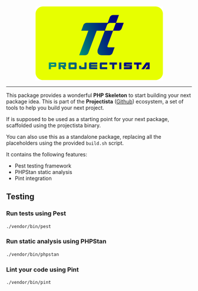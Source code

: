 <p align="center">
  <img src="https://github.com/projectista/static/blob/main/logo/projectista@2x.png?raw=true">
</p>

---
This package provides a wonderful **PHP Skeleton** to start building your next package idea.
This is part of the **Projectista** ([Github](https://github.com/projectista/projectista)) ecosystem, a set of tools to help you build your next project.

If is supposed to be used as a starting point for your next package, scaffolded using the projectista binary.

You can also use this as a standalone package, replacing all the placeholders using the provided `build.sh` script.

It contains the following features:

- Pest testing framework
- PHPStan static analysis
- Pint integration

## Testing

### Run tests using Pest

```bash
./vendor/bin/pest
```

### Run static analysis using PHPStan

```bash
./vendor/bin/phpstan
```

### Lint your code using Pint

```bash
./vendor/bin/pint
```
